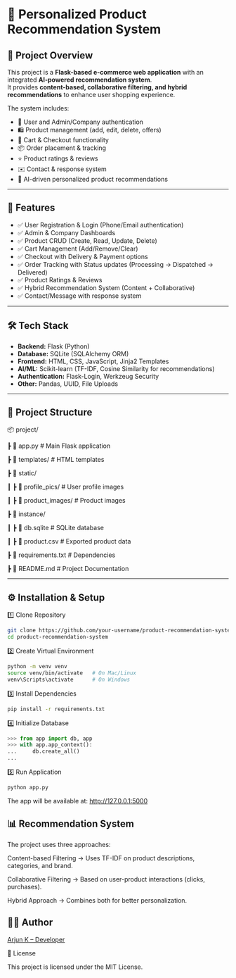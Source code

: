 # 🛒 Personalized Product Recommendation System

## 📌 Project Overview
This project is a **Flask-based e-commerce web application** with an integrated **AI-powered recommendation system**.  
It provides **content-based, collaborative filtering, and hybrid recommendations** to enhance user shopping experience.  

The system includes:
- 👤 User and Admin/Company authentication
- 🛍️ Product management (add, edit, delete, offers)
- 🛒 Cart & Checkout functionality
- 📦 Order placement & tracking
- ⭐ Product ratings & reviews
- ✉️ Contact & response system
- 🔮 AI-driven personalized product recommendations

---

## 🚀 Features
- ✅ User Registration & Login (Phone/Email authentication)  
- ✅ Admin & Company Dashboards  
- ✅ Product CRUD (Create, Read, Update, Delete)  
- ✅ Cart Management (Add/Remove/Clear)  
- ✅ Checkout with Delivery & Payment options  
- ✅ Order Tracking with Status updates (Processing → Dispatched → Delivered)  
- ✅ Product Ratings & Reviews  
- ✅ Hybrid Recommendation System (Content + Collaborative)  
- ✅ Contact/Message with response system  

---

## 🛠️ Tech Stack
- **Backend:** Flask (Python)  
- **Database:** SQLite (SQLAlchemy ORM)  
- **Frontend:** HTML, CSS, JavaScript, Jinja2 Templates  
- **AI/ML:** Scikit-learn (TF-IDF, Cosine Similarity for recommendations)  
- **Authentication:** Flask-Login, Werkzeug Security  
- **Other:** Pandas, UUID, File Uploads  

---

## 📂 Project Structure

📦 project/

┣ 📜 app.py # Main Flask application

┣ 📂 templates/ # HTML templates

┣ 📂 static/

┃ ┣ 📂 profile_pics/ # User profile images

┃ ┣ 📂 product_images/ # Product images

┣ 📂 instance/

┃ ┣ 📜 db.sqlite # SQLite database

┃ ┣ 📜 product.csv # Exported product data

┣ 📜 requirements.txt # Dependencies

┣ 📜 README.md # Project Documentation





---

## ⚙️ Installation & Setup

 1️⃣ Clone Repository
```bash
git clone https://github.com/your-username/product-recommendation-system.git
cd product-recommendation-system
```
2️⃣ Create Virtual Environment
```bash
python -m venv venv
source venv/bin/activate   # On Mac/Linux
venv\Scripts\activate      # On Windows
```
3️⃣ Install Dependencies
```bash
pip install -r requirements.txt
```
4️⃣ Initialize Database

```python
>>> from app import db, app
>>> with app.app_context():
...     db.create_all()
...
```
5️⃣ Run Application
```bash
python app.py

```
The app will be available at: http://127.0.0.1:5000


## 📊 Recommendation System

The project uses three approaches:

Content-based Filtering → Uses TF-IDF on product descriptions, categories, and brand.

Collaborative Filtering → Based on user-product interactions (clicks, purchases).

Hybrid Approach → Combines both for better personalization.

## 🧑‍💻 Author

[Arjun K – Developer](https://github.com/Arju-Arjun)

📜 License

This project is licensed under the MIT License.
